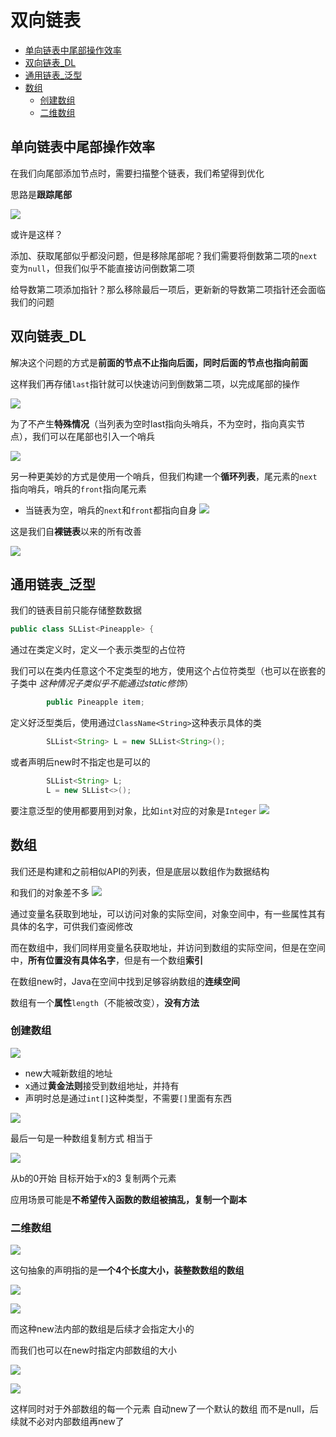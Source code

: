 # 双向链表
 
* [单向链表中尾部操作效率](#单向链表中尾部操作效率)
* [双向链表_DL](#双向链表_DL)
* [通用链表_泛型](#通用链表_泛型)
* [数组](#数组)
  * [创建数组](#创建数组)
  * [二维数组](#二维数组)

## 单向链表中尾部操作效率

在我们向尾部添加节点时，需要扫描整个链表，我们希望得到优化

思路是**跟踪尾部**

![](img/71cf8dfd.png)

或许是这样？

添加、获取尾部似乎都没问题，但是移除尾部呢？我们需要将倒数第二项的`next`变为`null`，但我们似乎不能直接访问倒数第二项

给导数第二项添加指针？那么移除最后一项后，更新新的导数第二项指针还会面临我们的问题

## 双向链表_DL

解决这个问题的方式是**前面的节点不止指向后面，同时后面的节点也指向前面**

这样我们再存储`last`指针就可以快速访问到倒数第二项，以完成尾部的操作

![](img/64f0a777.png)

为了不产生**特殊情况**（当列表为空时last指向头哨兵，不为空时，指向真实节点），我们可以在尾部也引入一个哨兵

![](img/721057db.png)

另一种更美妙的方式是使用一个哨兵，但我们构建一个**循环列表**，尾元素的`next`指向哨兵，哨兵的`front`指向尾元素

* 当链表为空，哨兵的`next`和`front`都指向自身
![](img/bcb584e8.png)

这是我们自**裸链表**以来的所有改善

![](img/cb9e3e00.png)

## 通用链表_泛型

我们的链表目前只能存储整数数据

```java
public class SLList<Pineapple> {
```

通过在类定义时，定义一个表示类型的占位符

我们可以在类内任意这个不定类型的地方，使用这个占位符类型（也可以在嵌套的子类中 *这种情况子类似乎不能通过static修饰*）

```java
        public Pineapple item;
```

定义好泛型类后，使用通过`ClassName<String>`这种表示具体的类

```java
        SLList<String> L = new SLList<String>();
```

或者声明后new时不指定也是可以的

```java
        SLList<String> L;
        L = new SLList<>();
```

要注意泛型的使用都要用到对象，比如`int`对应的对象是`Integer`
![](img/d24f92f5.png)

## 数组

我们还是构建和之前相似API的列表，但是底层以数组作为数据结构

和我们的对象差不多
![](img/3a55b3e6.png)

通过变量名获取到地址，可以访问对象的实际空间，对象空间中，有一些属性其有具体的名字，可供我们查阅修改

而在数组中，我们同样用变量名获取地址，并访问到数组的实际空间，但是在空间中，**所有位置没有具体名字**，但是有一个数组**索引**

在数组new时，Java在空间中找到足够容纳数组的**连续空间**

数组有一个**属性**`length`（不能被改变），**没有方法**

### 创建数组

![](img/a807b9b8.png)

* new大喊新数组的地址
* x通过**黄金法则**接受到数组地址，并持有
* 声明时总是通过`int[]`这种类型，不需要`[]`里面有东西

![](img/5f5cd267.png)

最后一句是一种数组复制方式 相当于

![](img/6accd48f.png)

从b的0开始 目标开始于x的3 复制两个元素

应用场景可能是**不希望传入函数的数组被搞乱，复制一个副本**

### 二维数组

![](img/058096cf.png)

这句抽象的声明指的是**一个4个长度大小，装整数数组的数组**

![](img/b3f39318.png)

![](img/255534d7.png)

而这种new法内部的数组是后续才会指定大小的

而我们也可以在new时指定内部数组的大小

![](img/d71caffb.png)

![](img/8fb379a9.png)

这样同时对于外部数组的每一个元素 自动new了一个默认的数组 而不是null，后续就不必对内部数组再new了
